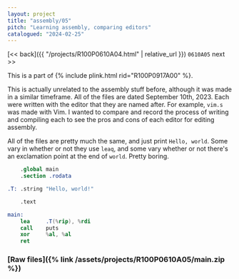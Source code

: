 ```yaml
---
layout: project
title: "assembly/05"
pitch: "Learning assembly, comparing editors"
catalogued: "2024-02-25"
---
```


[<< back]({{ "/projects/R100P0610A04.html" | relative_url }})
`0610A05`
next >>

This is a part of {% include plink.html rid="R100P0917A00" %}.

This is actually unrelated to the assembly stuff before, although it was made in
a similar timeframe. All of the files are dated September 10th, 2023. Each were
written with the editor that they are named after. For example, `vim.s` was made
with Vim. I wanted to compare and record the process of writing and compiling
each to see the pros and cons of each editor for editing assembly.

<!-- TODO: ADD THE VIDEO FILES AS A SEPARATE PROJECT -->

All of the files are pretty much the same, and just print `Hello, world`. Some
vary in whether or not they use `leaq`, and some vary whether or not there's an
exclamation point at the end of `world`. Pretty boring.

```nasm
	.global main
	.section .rodata

.T: .string "Hello, world!"

	.text

main:
	lea		.T(%rip), %rdi
	call	puts
	xor		%al, %al
	ret
```

### [Raw files]({% link /assets/projects/R100P0610A05/main.zip %})
